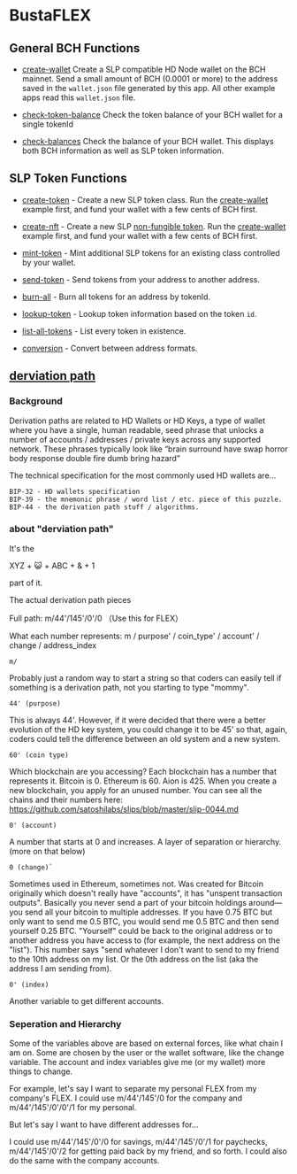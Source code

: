 # BustaFLEX


## General BCH Functions

- [create-wallet](https://github.com/tomasiCF/slp-sdk/blob/master/examples/create-wallet/create-wallet.js) Create a SLP compatible HD Node wallet on
  the BCH mainnet. Send a small amount of BCH (0.0001 or more) to the address
  saved in the `wallet.json` file generated by this app. All other example apps
  read this `wallet.json` file.

- [check-token-balance](https://github.com/tomasiCF/slp-sdk/blob/master/examples/check-token-balance/check-token-balance.js) Check the token balance of your
BCH wallet for a single tokenId

- [check-balances](https://github.com/tomasiCF/slp-sdk/blob/master/examples/check-balances/check-balances.js) Check the balance of your BCH wallet. This
  displays both BCH information as well as SLP token information.

## SLP Token Functions

- [create-token](create-token) - Create a new SLP token class. Run the
  [create-wallet](create-wallet) example first, and fund your wallet with a few
  cents of BCH first.

- [create-nft](https://github.com/tomasiCF/slp-sdk/blob/master/examples/create-token/create-token.js) - Create a new SLP
[non-fungible token](https://coincentral.com/nfts-non-fungible-tokens/). Run the
[create-wallet](create-wallet) example first, and fund your wallet with a few
cents of BCH first.

- [mint-token](https://github.com/tomasiCF/slp-sdk/blob/master/examples/mint-token/mint-token.js) - Mint additional SLP tokens for an existing class
  controlled by your wallet.

- [send-token](https://github.com/tomasiCF/slp-sdk/blob/master/examples/send-token/send-token.js) - Send tokens from your address to another address.

- [burn-all](https://github.com/tomasiCF/slp-sdk/blob/master/examples/burn/burn.js) - Burn all tokens for an address by tokenId.

- [lookup-token](https://github.com/tomasiCF/slp-sdk/blob/master/examples/lookup-token/lookup-token.js) - Lookup token information based on the token `id`.

- [list-all-tokens](https://github.com/tomasiCF/slp-sdk/blob/master/examples/list-all-tokens/list-all-tokens.js) - List every token in existence.

- [conversion](https://github.com/tomasiCF/slp-sdk/blob/master/examples/conversion/conversion.js) - Convert between address formats.


## [derviation path](https://github.com/tomasiCF/BustaFLEX/blob/master/derviationPath.md)

### Background

Derivation paths are related to HD Wallets or HD Keys, a type of wallet where you have a single, human readable, seed phrase that unlocks a number of accounts / addresses / private keys across any supported network. These phrases typically look like “brain surround have swap horror body response double fire dumb bring hazard”

The technical specification for the most commonly used HD wallets are...

    BIP-32 - HD wallets specification
    BIP-39 - the mnemonic phrase / word list / etc. piece of this puzzle.
    BIP-44 - the derivation path stuff / algorithms.


### about "derviation path"
It's the

   XYZ + 😺 + ABC + & + 1

part of it.

The actual derivation path pieces

Full path: m/44'/145'/0'/0 （Use this for FLEX）

What each number represents: m / purpose' / coin_type' / account' / change / address_index

    m/

Probably just a random way to start a string so that coders can easily tell if something is a derivation path, not you starting to type "mommy".

    44' (purpose)

This is always 44'. However, if it were decided that there were a better evolution of the HD key system, you could change it to be 45' so that, again, coders could tell the difference between an old system and a new system.

    60' (coin type)

Which blockchain are you accessing? Each blockchain has a number that represents it. Bitcoin is 0. Ethereum is 60. Aion is 425. When you create a new blockchain, you apply for an unused number. You can see all the chains and their numbers here: https://github.com/satoshilabs/slips/blob/master/slip-0044.md

    0' (account)

A number that starts at 0 and increases. A layer of separation or hierarchy. (more on that below)

    0 (change)`

Sometimes used in Ethereum, sometimes not. Was created for Bitcoin originally which doesn't really have "accounts", it has "unspent transaction outputs". Basically you never send a part of your bitcoin holdings around—you send all your bitcoin to multiple addresses. If you have 0.75 BTC but only want to send me 0.5 BTC, you would send me 0.5 BTC and then send yourself 0.25 BTC. "Yourself" could be back to the original address or to another address you have access to (for example, the next address on the "list"). This number says "send whatever I don't want to send to my friend to the 10th address on my list. Or the 0th address on the list (aka the address I am sending from).

    0' (index)

Another variable to get different accounts.

### Seperation and Hierarchy

Some of the variables above are based on external forces, like what chain I am on. Some are chosen by the user or the wallet software, like the change variable. The account and index variables give me (or my wallet) more things to change.

For example, let's say I want to separate my personal FLEX from my company's FLEX. I could use m/44'/145'/0 for the company and m/44'/145'/0'/0'/1 for my personal.

But let's say I want to have different addresses for...

I could use m/44'/145'/0'/0 for savings, m/44'/145'/0'/1 for paychecks, m/44'/145'/0'/2 for getting paid back by my friend, and so forth. I could also do the same with the company accounts. 
